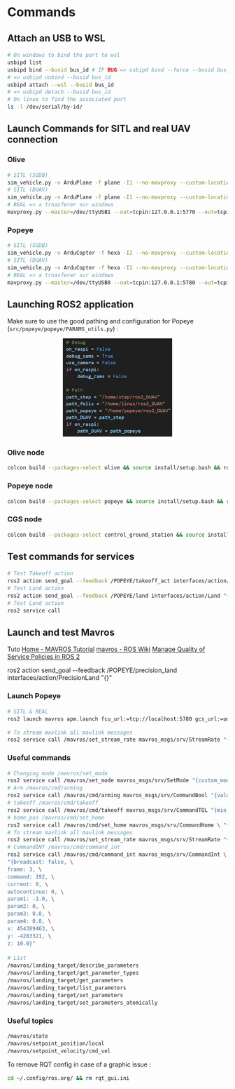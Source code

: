 # Commands

## Attach an USB to WSL
```bash
# On windows to bind the port to wsl
usbipd list
usbipd bind --busid bus_id # IF BUG => usbipd bind --force --busid bus_id
# => usbipd unbind --busid bus_id
usbipd attach --wsl --busid bus_id
# => usbipd detach --busid bus_id
# On linux to find the associated port
ls -l /dev/serial/by-id/
```
## Launch Commands for SITL and real UAV connection
### Olive
```bash
# SITL (SGDB)
sim_vehicle.py -v ArduPlane -f plane -I1 --no-mavproxy --custom-location=48.6126523,2.3963258,0,0 
# SITL (DUAV)
sim_vehicle.py -v ArduPlane -f plane -I1 --no-mavproxy --custom-location=45.4389468,-0.4283327,32.79,0 
# REAL => a trnasferer sur windows
mavproxy.py --master=/dev/ttyUSB1 --out=tcpin:127.0.0.1:5770 --out=tcpin:127.0.0.1:5772 --out=tcpin:127.0.0.1:5773 --streamrate=-1
```
### Popeye
```bash
# SITL (SGDB)
sim_vehicle.py -v ArduCopter -f hexa -I2 --no-mavproxy --custom-location=48.6127587,2.3963258,0,0 
# SITL (DUAV)
sim_vehicle.py -v ArduCopter -f hexa -I2 --no-mavproxy --custom-location=45.4389468,-0.4283327,0,0 
# REAL => a trnasferer sur windows
mavproxy.py --master=/dev/ttyUSB0 --out=tcpin:127.0.0.1:5780 --out=tcpin:127.0.0.1:5782 --out=tcpin:127.0.0.1:5783 --streamrate=-1
```
## Launching ROS2 application

Make sure to use the good pathing and configuration for Popeye (`src/popeye/popeye/PARAMS_utils.py`) :
<div style="text-align: center;">
  <img src="configuration.png" alt="Software Architecture" width="250" />
</div>

### Olive node
```bash
colcon build --packages-select olive && source install/setup.bash && ros2 launch olive olive_nodes.launch.py 
```
### Popeye node
```bash
colcon build --packages-select popeye && source install/setup.bash && ros2 launch popeye popeye_nodes.launch.py
```
### CGS node
```bash
colcon build --packages-select control_ground_station && source install/setup.bash && ros2 launch control_ground_station cgs_nodes.launch.py
```

## Test commands for services
```bash
# Test Takeoff action
ros2 action send_goal --feedback /POPEYE/takeoff_act interfaces/action/TakeoffAct "{alt: 2}"
# Test Land action
ros2 action send_goal --feedback /POPEYE/land interfaces/action/Land "{}"
# Test Land action
ros2 service call 
```
## Launch and test Mavros
Tuto [Home - MAVROS Tutorial](https://masoudir.github.io/mavros_tutorial/)
[mavros - ROS Wiki](https://wiki.ros.org/mavros)
[Manage Quality of Service Policies in ROS 2](https://www.mathworks.com/help/ros/ug/manage-quality-of-service-policies-in-ros2.html)

ros2 action send_goal --feedback /POPEYE/precision_land interfaces/action/PrecisionLand "{}"

### Launch Popeye
```bash
# SITL & REAL
ros2 launch mavros apm.launch fcu_url:=tcp://localhost:5780 gcs_url:=udp://@
```

```bash
# To stream mavlink all mavlink messages
ros2 service call /mavros/set_stream_rate mavros_msgs/srv/StreamRate "{stream_id: 0, message_rate: 10, on_off: True}"
```

### Useful commands
```bash
# Changing mode /mavros/set_mode
ros2 service call /mavros/set_mode mavros_msgs/srv/SetMode "{custom_mode: 'GUIDED'}"
# Arm /mavros/cmd/arming
ros2 service call /mavros/cmd/arming mavros_msgs/srv/CommandBool "{value: True}"
# takeoff /mavros/cmd/takeoff
ros2 service call /mavros/cmd/takeoff mavros_msgs/srv/CommandTOL "{min_pitch: 0.0, yaw: 0.0, latitude: 0.0, longitude: 0.0, altitude: 10.0}"
# home_pos /mavros/cmd/set_home 
ros2 service call /mavros/cmd/set_home mavros_msgs/srv/CommandHome \ "{current_gps: false, \ yaw: 0.0, \ latitude: 45.4389463, \ longitude: -0.4283310, \ altitude: 10.0}"
# To stream mavlink all mavlink messages
ros2 service call /mavros/set_stream_rate mavros_msgs/srv/StreamRate "{stream_id: 0, message_rate: 10, on_off: True}"
# CommandINT /mavros/cmd/command_int
ros2 service call /mavros/cmd/command_int mavros_msgs/srv/CommandInt \
"{broadcast: false, \
frame: 3, \
command: 192, \
current: 0, \
autocontinue: 0, \
param1: -1.0, \
param2: 0, \
param3: 0.0, \
param4: 0.0, \
x: 454389463, \
y: -4283321, \
z: 10.0}"

# List
/mavros/landing_target/describe_parameters
/mavros/landing_target/get_parameter_types
/mavros/landing_target/get_parameters
/mavros/landing_target/list_parameters
/mavros/landing_target/set_parameters
/mavros/landing_target/set_parameters_atomically
```
### Useful topics
```bash
/mavros/state
/mavros/setpoint_position/local
/mavros/setpoint_velocity/cmd_vel
```
To remove RQT config in case of a graphic issue :
```bash
cd ~/.config/ros.org/ && rm rqt_gui.ini
```